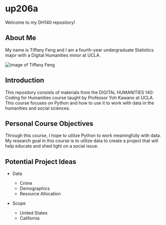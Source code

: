 # up206a

Welcome to my DH140 repository!

## About Me
My name is Tiffany Feng and I am a fourth-year undergraduate Statistics major with a Digital Humanities minor at UCLA.

![image of Tiffany Feng](https://i.imgur.com/pfBwZWz.jpeg)

## Introduction
This repository consists of materials from the DIGITAL HUMANITIES 140: Coding for Humanities course taught by Professor Yoh Kawano at UCLA. This course focuses on Python and how to use it to work with data in the humanities and social sciences.

## Personal Course Objectives
Through this course, I hope to utilize Python to work meaningfully with data. My research goal in this course is to utilize data to create a project that will help educate and shed light on a social issue.

## Potential Project Ideas
* Data
  * Crime
  * Demographics
  * Resource Allocation
  
* Scope
  * United States
  * California
